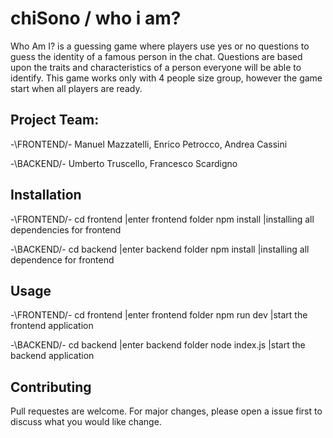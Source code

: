 # chiSono / who i am? 
Who Am I? is a guessing game where players use yes or no questions to guess the identity of a famous person in the chat. Questions are based upon the traits and characteristics of a person everyone will be able to identify. This game works only with 4 people size group, however the game start when all players are ready.

## Project Team:
-\FRONTEND/-
Manuel Mazzatelli,
Enrico Petrocco,
Andrea Cassini

-\BACKEND/-
Umberto Truscello,
Francesco Scardigno

## Installation
-\FRONTEND/-
cd frontend |enter frontend folder
npm install |installing all dependencies for frontend 

-\BACKEND/-
cd backend |enter backend folder
npm install |installing all dependence for frontend 

##  Usage
-\FRONTEND/-
cd frontend |enter frontend folder
npm run dev |start the frontend application

-\BACKEND/-
cd backend |enter backend folder
node index.js |start the backend application

## Contributing
Pull requestes are welcome. For major changes, please open a issue first to discuss what you would like change.
